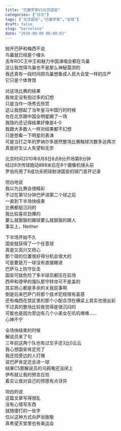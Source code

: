 ```yaml
---
title: "巴塞罗那VS北京国安"
categories: ["日志"]
tags: ["北京国安","巴塞罗那","足球"]
draft: false
slug: "barcelona"
date: "2010-08-09 00:00:02"
---
```


<p>抛开巴萨和梅西不说<br>
鸟巢就已经是个噱头<br>
去年ROC王中王和魅力中国演唱会都在鸟巢<br>
这让我觉得鸟巢也不是那么神秘莫测的<br>
我还真有一段时间把鸟巢想象成人民大会堂一样的庄严<br>
它只是个体育馆</p>
<p>对这场比赛的结果<br>
我肯定没有抱过多的幻想<br>
只是当作一场秀去欣赏<br>
这让我想起了当年皇马中国行的时候<br>
也在北京跟中国全明星踢了一场<br>
我隐约还记得结果好像是4-0<br>
我跟大多数人一样对结果都不幻想<br>
只是想看一下明星的表演<br>
可是当打之年的罗纳尔多居然整场比赛触球次数多达两次<br>
真是好生让人失望和无奈</p>
<p>北京时间2010年8月8日8点8分开场第8分钟<br>
经过8次传球跑动888米后在8个摄像机镜头前<br>
罗伯托用了8成功夫把球射进国安的球门首开记录</p>
<p>坦白地说<br>
我以为比赛会很精彩<br>
不过在第12分钟巴萨进第二个球之后<br>
一直到下半场快结束<br>
比赛都挺沉闷的<br>
我比较喜欢劲爆的<br>
要么就狠狠的踢球要么就狠狠的踢人<br>
事实上，Neither</p>
<p>下半场开始不久<br>
国安就获得了一个任意球<br>
真是又高兴又担心<br>
那个球的位置很好得分机会很大的<br>
可是要是万一球没有直接踢进<br>
巴萨马上防守反击<br>
国安可就危险了多半球员都压在前场<br>
西甲和德甲的强队那守转攻可不是盖的<br>
其实担心都是多余的关我屁事啊<br>
倒是后来巴萨门将那个技术犯规很有喜感<br>
还有梅西在禁区里的那个小配合顶在横梁上其实也很出彩<br>
不过真的整场比较我觉得是很沉闷的<br>
可能也是因为旁边有几个小美女在叽叽喳喳……<br>
心神不宁</p>
<p>全场快结束的时候<br>
解说员来了句<br>
三年前这两个队也有过交手还3比0云云<br>
我心想国安肯定完了<br>
我还找旁边的人打赌<br>
说巴萨肯定还会进一球<br>
结果C5那解说员的乌鸦嘴还没闭上<br>
伊布就让我的预言应验<br>
着实让我对自己的预感有点讶异</p>
<p>坦白的说<br>
这篇文章写得很乱<br>
没有心情写东西<br>
就随便打的一些字<br>
仅以这种方式向萨翁致敬<br>
真希望天堂里也有奥运会</p>
